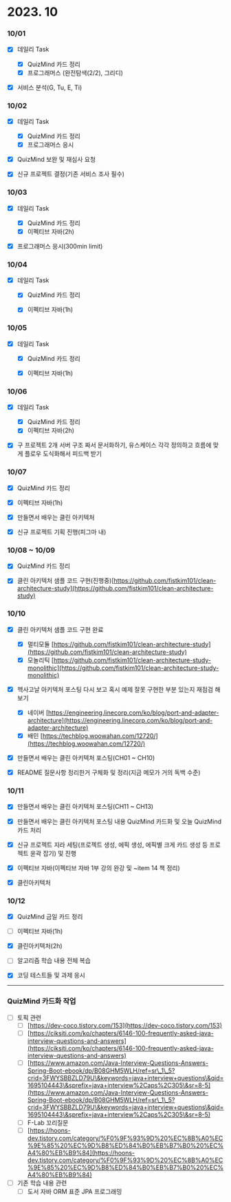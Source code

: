 # 2023. 10

### 10/01

* [x] 데일리 Task
  * [x] QuizMind 카드 정리
  * [x] 프로그래머스 (완전탐색(2/2), 그리디)
* [x] 서비스 분석(G, Tu, E, Ti)



### 10/02

* [x] 데일리 Task
  * [x] QuizMind 카드 정리
  * [x] 프로그래머스 응시
* [x] QuizMind 보완 및 재심사 요청
* [x] 신규 프로젝트 결정(기존 서비스 조사 필수)



### 10/03

* [x] 데일리 Task
  * [x] QuizMind 카드 정리
  * [x] 이펙티브 자바(2h)
* [x] 프로그래머스 응시(300min limit)



### 10/04

* [x] 데일리 Task
  * [x] QuizMind 카드 정리
  * [x] 이펙티브 자바(1h)



### 10/05

* [x] 데일리 Task
  * [x] QuizMind 카드 정리
  * [x] 이펙티브 자바(1h)



### 10/06

* [x] 데일리 Task
  * [x] QuizMind 카드 정리
  * [x] 이펙티브 자바(2h)
* [x] 구 프로젝트 2개 서버 구조 짜서 문서화하기, 유스케이스 각각 정의하고 흐름에 맞게 플로우 도식화해서 피드백 받기



### 10/07

* [x] QuizMind 카드 정리
* [x] 이펙티브 자바(1h)
* [x] 만들면서 배우는 클린 아키텍처
* [x] 신규 프로젝트 기획 진행(피그마 내)



### 10/08 \~ 10/09

* [x] QuizMind 카드 정리
* [x] 클린 아키텍처 샘플 코드 구현(진행중)[https://github.com/fistkim101/clean-architecture-study](https://github.com/fistkim101/clean-architecture-study)



### 10/10

* [x] 클린 아키텍처 샘플 코드 구현 완료
  * [x] 멀티모듈 [https://github.com/fistkim101/clean-architecture-study](https://github.com/fistkim101/clean-architecture-study)
  * [x] 모놀리틱 [https://github.com/fistkim101/clean-architecture-study-monolithic](https://github.com/fistkim101/clean-architecture-study-monolithic)
* [x] 헥사고날 아키텍처 포스팅 다시 보고 혹시 예제 잘못 구현한 부분 있는지 재점검 해보기
  * [x] 네이버 [https://engineering.linecorp.com/ko/blog/port-and-adapter-architecture](https://engineering.linecorp.com/ko/blog/port-and-adapter-architecture)
  * [x] 배민 [https://techblog.woowahan.com/12720/](https://techblog.woowahan.com/12720/)
* [x] 만들면서 배우는 클린 아키텍처 포스팅(CH01 \~ CH10)
* [x] README 질문사항 정리한거 구체화 및 정리(지금 메모가 거의 독백 수준)



### 10/11

* [x] 만들면서 배우는 클린 아키텍처 포스팅(CH11 \~ CH13)
* [x] 만들면서 배우는 클린 아키텍처 포스팅 내용 QuizMind 카드화 및 오늘 QuizMind 카드 처리
* [x] 신규 프로젝트 지라 세팅(프로젝트 생성, 에픽 생성, 에픽별 크게 카드 생성 등 프로젝트 윤곽 잡기) 및 진행
* [x] 이펙티브 자바(이펙티브 자바 1부 강의 완강 및 \~item 14 책 정리)
* [x] 클린아키텍처



### 10/12

* [x] QuizMind 금일 카드 정리
* [ ] 이펙티브 자바(1h)
* [x] 클린아키텍처(2h)
* [ ] 알고리즘 학습 내용 전체 복습
* [x] 코딩 테스트들 및 과제 응시



***

### QuizMind 카드화 작업

* [ ] 토픽 관련
  * [ ] [https://dev-coco.tistory.com/153](https://dev-coco.tistory.com/153)
  * [ ] [https://ciksiti.com/ko/chapters/6146-100-frequently-asked-java-interview-questions-and-answers](https://ciksiti.com/ko/chapters/6146-100-frequently-asked-java-interview-questions-and-answers)
  * [ ] [https://www.amazon.com/Java-Interview-Questions-Answers-Spring-Boot-ebook/dp/B08GHM5WLH/ref=sr\_1\_5?crid=3FWYSBBZLD79U\&keywords=java+interview+questions\&qid=1695104443\&sprefix=java+interview%2Caps%2C305\&sr=8-5](https://www.amazon.com/Java-Interview-Questions-Answers-Spring-Boot-ebook/dp/B08GHM5WLH/ref=sr\_1\_5?crid=3FWYSBBZLD79U\&keywords=java+interview+questions\&qid=1695104443\&sprefix=java+interview%2Caps%2C305\&sr=8-5)
  * [ ] F-Lab 꼬리질문
  * [ ] [https://hoons-dev.tistory.com/category/%F0%9F%93%9D%20%EC%8B%A0%EC%9E%85%20%EC%9D%B8%ED%84%B0%EB%B7%B0%20%EC%A4%80%EB%B9%84](https://hoons-dev.tistory.com/category/%F0%9F%93%9D%20%EC%8B%A0%EC%9E%85%20%EC%9D%B8%ED%84%B0%EB%B7%B0%20%EC%A4%80%EB%B9%84)
* [ ] 기존 학습 내용 관련
  * [ ] 도서 자바 ORM 표준 JPA 프로그래밍
